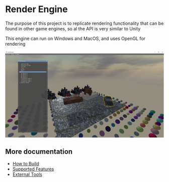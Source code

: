 # Render Engine

The purpose of this project is to replicate rendering functionality that can be found in other
game engines, so al the API is very similar to Unity

This engine can run on Windows and MacOS, and uses OpenGL for rendering

![Screen](docs/images/screen.png)

## More documentation

* [How to Build](docs/HowToBuild.md)
* [Supported Features](docs/SupportedFeatures.md)
* [External Tools](docs/ExternalTools.md)